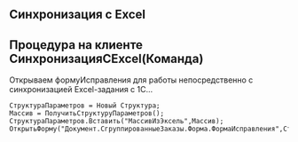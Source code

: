 ## Синхронизация с Excel
## Процедура на клиенте СинхронизацияСExcel(Команда)
Открываем формуИсправления для работы непосредственно с синхронизацией Excel-задания с 1С...
```
СтруктураПараметров = Новый Структура;
Массив = ПолучитьСтруктуруПараметров();  
СтруктураПараметров.Вставить("МассивИзЭксель",Массив); 
ОткрытьФорму("Документ.СгруппированныеЗаказы.Форма.ФормаИсправления",СтруктураПараметров);
```

